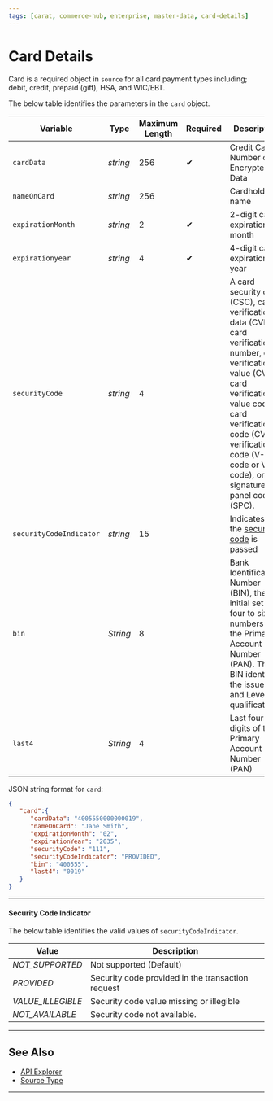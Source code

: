 ```yaml
---
tags: [carat, commerce-hub, enterprise, master-data, card-details]
---
```



# Card Details

Card is a required object in `source` for all card payment types including; debit, credit, prepaid (gift), HSA, and WIC/EBT. 

<!--
type: tab
title: card
-->

The below table identifies the parameters in the `card` object.

| Variable | Type | Maximum Length | Required | Description |
| -------- | -- | ------------ | -----| ------------------ |
| `cardData` | *string* | 256 |  &#10004; | Credit Card Number or Encrypted Data |
| `nameOnCard` | *string* | 256 | | Cardholder name |
| `expirationMonth` | *string* | 2 |  &#10004; | 2-digit card expiration month |
| `expirationyear` | *string* | 4 | &#10004; | 4-digit card expiration year |
| `securityCode` | *string* | 4 | | A card security code (CSC), card verification data (CVD), card verification number, card verification value (CVV), card verification value code, card verification code (CVC), verification code (V-code or V code), or signature panel code (SPC). |
| `securityCodeIndicator` | *string* | 15 | | Indicates how the [security code](#security-code-indicator) is passed|
| `bin` | *String* | 8 | | Bank Identification Number (BIN), the initial set of four to six numbers of the Primary Account Number (PAN). The BIN identifies the issuer and Level 2/3 qualifications. |
| `last4` | *String* | 4 | | Last four digits of the Primary Account Number (PAN) |


<!--
type: tab
title: JSON Example
-->

JSON string format for `card`:

```json
{
   "card":{
      "cardData": "4005550000000019",
      "nameOnCard": "Jane Smith",
      "expirationMonth": "02",
      "expirationYear": "2035",
      "securityCode": "111",
      "securityCodeIndicator": "PROVIDED",
      "bin": "400555",
      "last4": "0019"
   }
}
```

<!-- type: tab-end -->

---

#### Security Code Indicator

The below table identifies the valid values of `securityCodeIndicator`.

| Value | Description |
| ----- | --------- |
| *NOT_SUPPORTED* | Not supported (Default) |
| *PROVIDED* | Security code provided in the transaction request |
| *VALUE_ILLEGIBLE* | Security code value missing or illegible |
| *NOT_AVAILABLE* | Security code not available. |

---

## See Also

- [API Explorer](../api/?type=post&path=/payments/v1/charges)
- [Source Type](?path=docs/Resources/Guides/Payment-Sources/Source-Type.md)

---